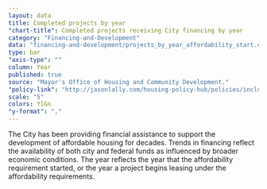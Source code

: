 ```yaml
---
layout: data
title: Completed projects by year
"chart-title": Completed projects receiving City financing by year
category: "Financing-and-Development"
data: "financing-and-development/projects_by_year_affordability_start.csv"
type: bar
"axis-type": ""
column: Year
published: true
source: "Mayor's Office of Housing and Community Development."
"policy-link": "http://jasonlally.com/housing-policy-hub/policies/inclusionary-housing/"
scale: "5"
colors: YlGn
"y-format": ","
---
```


The City has been providing financial assistance to support the development of affordable housing for decades. Trends in financing reflect the availability of both city and federal funds  as influenced by broader economic conditions. The year reflects the year that the affordability requirement started, or the year a project begins leasing under the affordability requirements.